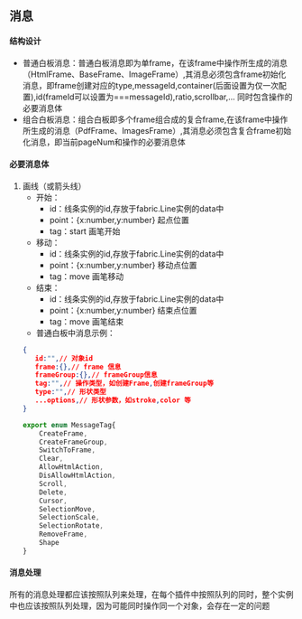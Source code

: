 ## 消息

#### 结构设计
* 普通白板消息：普通白板消息即为单frame，在该frame中操作所生成的消息（HtmlFrame、BaseFrame、ImageFrame）,其消息必须包含frame初始化消息，即frame创建对应的type,messageId,container(后面设置为仅一次配置),id(frameId可以设置为===messageId),ratio,scrollbar,... 同时包含操作的必要消息体
* 组合白板消息：组合白板即多个frame组合成的复合frame,在该frame中操作所生成的消息（PdfFrame、ImagesFrame）,其消息必须包含复合frame初始化消息，即当前pageNum和操作的必要消息体

#### 必要消息体
1. 画线（或箭头线）
    * 开始：
        - id：线条实例的id,存放于fabric.Line实例的data中
        - point：{x:number,y:number} 起点位置
        - tag：start 画笔开始
    * 移动：
        - id：线条实例的id,存放于fabric.Line实例的data中
        - point：{x:number,y:number} 移动点位置
        - tag：move 画笔移动
    * 结束：
        - id：线条实例的id,存放于fabric.Line实例的data中
        - point：{x:number,y:number} 结束点位置
        - tag：move 画笔结束
    * 普通白板中消息示例：
    ```json
    {
       id:"",// 对象id
       frame:{},// frame 信息
       frameGroup:{},// frameGroup信息
       tag:"",// 操作类型，如创建Frame,创建frameGroup等
       type:"",// 形状类型
       ...options,// 形状参数，如stroke,color 等
    }
    ```
    ```javascript
    export enum MessageTag{
        CreateFrame,
        CreateFrameGroup,
        SwitchToFrame,
        Clear,
        AllowHtmlAction,
        DisAllowHtmlAction,
        Scroll,
        Delete,
        Cursor,
        SelectionMove,
        SelectionScale,
        SelectionRotate,
        RemoveFrame,
        Shape
    }
    ```
    
#### 消息处理
所有的消息处理都应该按照队列来处理，在每个插件中按照队列的同时，整个实例中也应该按照队列处理，因为可能同时操作同一个对象，会存在一定的问题
